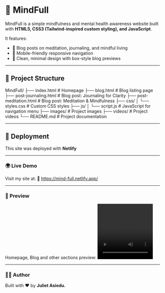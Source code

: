 # 🧠 MindFull

MindFull is a simple mindfulness and mental health awareness website built with **HTML5, CSS3 (Tailwind-inspired custom styling), and JavaScript**.  

It features:
- 🧘 Blog posts on meditation, journaling, and mindful living  
- 📱 Mobile-friendly responsive navigation  
- 🎨 Clean, minimal design with box-style blog previews  

---
## 📂 Project Structure

MindFull/
├── index.html                      # Homepage
├── blog.html                       # Blog listing page
├── post-journaling.html            # Blog post: Journaling for Clarity
├── post-meditation.html            # Blog post: Meditation & Mindfulness
├── css/
│ └── styles.css                    # Custom CSS styles
├── js/
│ └── script.js                     # JavaScript for navigation menu
├── images/                         # Project images
├── videos/                         # Project videos
└── README.md                       # Project documentation

---
## 🚀 Deployment
This site was deployed with **Netlify**

---
### 🌍 Live Demo
Visit my site at:
🔗 https://mind-full.netlify.app/

---
### 📸 Preview
Homepage, Blog and other sections preview:
<video controls width="180" height="180">
  <source src="videos/demo.mp4" type="video/mp4">
</video>

---
### 👩‍💻 Author
Built with ❤️ by **Juliet Asiedu.**
